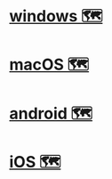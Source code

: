 

# [windows 🗺️](https://my.mindnode.com/yxcnFoyVpJecxFRoqfQ8orzsu3zesCAcS9jjMPZM)



# [macOS 🗺️](https://my.mindnode.com/Q8Rh6YMpzZrg6z2axSfSeU6vUxgNrbDaosMzuAAn#-75.3,-12.4,2)


# [android 🗺️](https://my.mindnode.com/9GNqw9qRvvg1A8Jeo9EW7fm8bcyWWtjKD6i6pa6w)


# [iOS 🗺️](https://my.mindnode.com/m32Zo1SzPiqfWqJvpUwBMuTMCNVXejfyWfZyeSFz)

